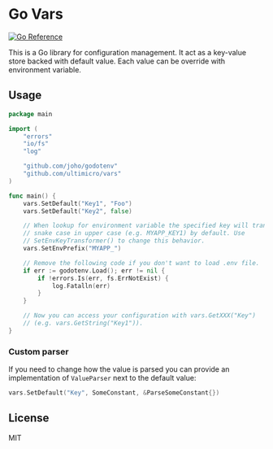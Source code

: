 # Go Vars
[![Go Reference](https://pkg.go.dev/badge/github.com/ultimicro/vars.svg)](https://pkg.go.dev/github.com/ultimicro/vars)

This is a Go library for configuration management. It act as a key-value store backed with default value. Each value can
be override with environment variable.

## Usage

```go
package main

import (
	"errors"
	"io/fs"
	"log"

	"github.com/joho/godotenv"
	"github.com/ultimicro/vars"
)

func main() {
	vars.SetDefault("Key1", "Foo")
	vars.SetDefault("Key2", false)

	// When lookup for environment variable the specified key will transform to
	// snake case in upper case (e.g. MYAPP_KEY1) by default. Use
	// SetEnvKeyTransformer() to change this behavior.
	vars.SetEnvPrefix("MYAPP_")

	// Remove the following code if you don't want to load .env file.
	if err := godotenv.Load(); err != nil {
		if !errors.Is(err, fs.ErrNotExist) {
			log.Fatalln(err)
		}
	}

	// Now you can access your configuration with vars.GetXXX("Key")
	// (e.g. vars.GetString("Key1")).
}
```

### Custom parser

If you need to change how the value is parsed you can provide an implementation of `ValueParser` next to the default
value:

```go
vars.SetDefault("Key", SomeConstant, &ParseSomeConstant{})
```

## License

MIT
